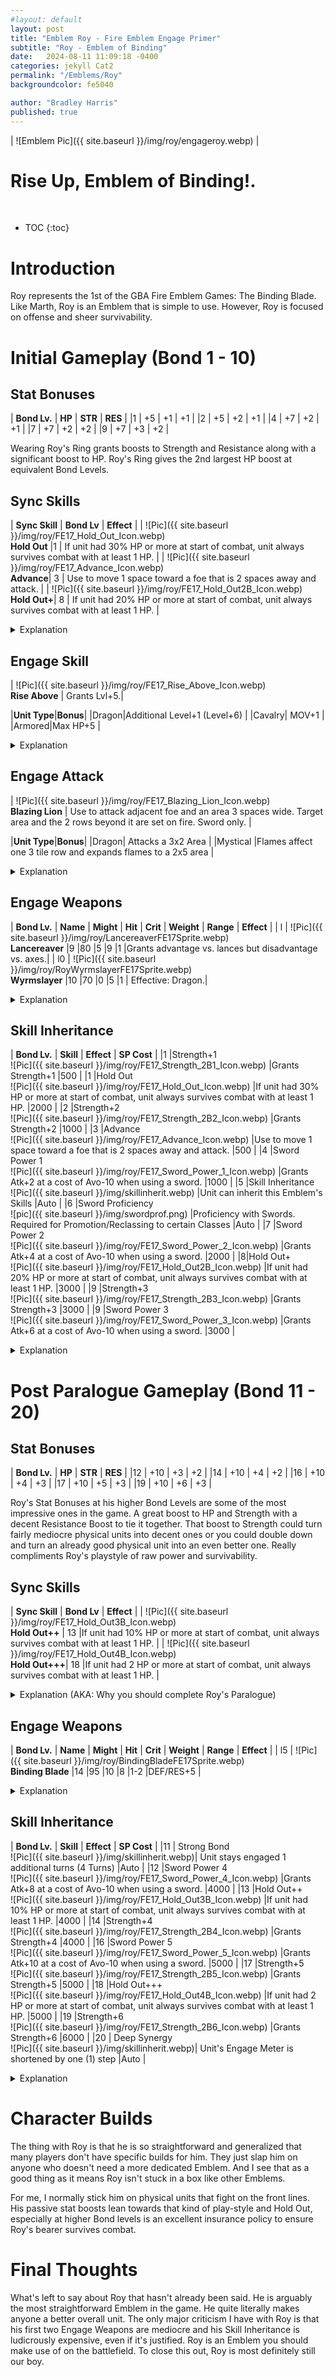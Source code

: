 ```yaml
---
#layout: default
layout: post
title: "Emblem Roy - Fire Emblem Engage Primer"
subtitle: "Roy - Emblem of Binding"
date:   2024-08-11 11:09:18 -0400
categories: jekyll Cat2
permalink: "/Emblems/Roy"
backgroundcolor: fe5040

author: "Bradley Harris"
published: true
---
```


| ![Emblem Pic]({{ site.baseurl }}/img/roy/engageroy.webp) |

 <h1> <div class="evocation"> Rise Up, Emblem of Binding!. </div> </h1>
<br>


* TOC
{:toc}




# **Introduction**
Roy represents the 1st of the GBA Fire Emblem Games: The Binding Blade. Like Marth, Roy is an Emblem that is simple to use. However, Roy is focused on offense and sheer survivability. 

# **Initial Gameplay (Bond 1 - 10)** 

## Stat Bonuses

| **Bond Lv.** | **HP** | **STR** | **RES** |
|1  | +5 | +1 | +1 |
|2  | +5 | +2 | +1 |
|4  | +7 | +2 | +1 |
|7  | +7 | +2 | +2 |
|9  | +7 | +3 | +2 |

Wearing Roy's Ring grants boosts to Strength and Resistance along with a significant boost to HP. Roy's Ring gives the 2nd largest HP boost at equivalent Bond Levels. 


## Sync Skills


| **Sync Skill** | **Bond Lv** | **Effect** |
| ![Pic]({{ site.baseurl }}/img/roy/FE17_Hold_Out_Icon.webp) <br> **Hold Out** |1  | If unit had 30% HP or more at start of combat, unit always survives combat with at least 1 HP. | 
| ![Pic]({{ site.baseurl }}/img/roy/FE17_Advance_Icon.webp) <br> **Advance**| 3 | Use to move 1 space toward a foe that is 2 spaces away and attack. |
| ![Pic]({{ site.baseurl }}/img/roy/FE17_Hold_Out2B_Icon.webp) <br> **Hold Out+**| 8 | If unit had 20% HP or more at start of combat, unit always survives combat with at least 1 HP. |

<details>
<summary> Explanation </summary>

Roy only having 2 Sync Skills might seem like he got the short end of the stick, but his first one is so powerful that giving him another Sync Skill would likely risk him becoming overpowered. <br><br>

<b>Hold Out</b> is Roy's signature skill and arguably one of the most powerful Sync Skills in Engage. If you're familiar with the Focus Sash item from the Pokemon Games, then Hold Out functions the same. As long as you keep Roy's bearer above a certain HP threshold and an enemy's attack would have killed them normally, they are guaranteed to survive. This also applies if the enemy attacks multiple times in a single combat. If an enemy's first attack hits reduces you to 1 HP, then Hold Out will trigger and force ALL of these subsequent attacks to either miss or deal no damage. <br><br>

In simple terms, provided you are above the relevant HP Threshold, Roy's bearer cannot be killed by a single enemy. If you are clever with placing Roy's bearer in favorable terrain and keep them topped off on HP, you basically have a nigh-immortal warrior. Can you imagine if this skill was on the enemy's side? That'd be really annoying. On an unrelated note. Engage Attacks and Chain Attacks will ignore Hold Out. Just something to keep in the back of your mind. <br><br>

<b>Advance</b> might pale in comparison to Hold Out but can be quite useful. Often times in Engage, you'll find your melee units falling one space short of being able to attack the enemy. Advance fixes this. However, please remember that Advance only works if you are EXACTLY 1 space away from them. It does not work with enemies who are placed diagonally to you because that counts as 2 spaces.

</details>



 
## Engage Skill

| ![Pic]({{ site.baseurl }}/img/roy/FE17_Rise_Above_Icon.webp) <br> **Rise Above** | Grants Lvl+5.|

|**Unit Type**|**Bonus**|
|Dragon|Additional Level+1 (Level+6) |
|Cavalry| MOV+1 |
|Armored|Max HP+5 |

<details>
<summary> Explanation </summary>

Like Sigurd's Gallop, Roy's Engage Skill <b>Rise Above</b> is "Simple, but Effective". It does exactly what it says on the tin, it just gives you 5 extra Levels along with all the stat boosts those 5 Levels would have given you normally. This skill works even if you're at the maximum level for your class (either 20 or 40), so it's the only way to break the Level cap in Engage.<br><br>

Through my own play-testing, I've concluded that Rise Above raises stats according to the unit's Growth Rates. On average, Rise Above without any Unit Type Bonuses gives +5 HP and +2 to a unit's other primary stats. However, some stats may only get +1 or +3 depending on the individual unit. <br><br>

Dragons getting 6 Levels could potentially turn Alear into a Powerhouse and Cavalry Units just get a simple but still useful +1 MOV. Armored Units getting +5 HP isn't that impressive as they already have high HP stats even without Roy and it's not like they need the extra survivability when they also have Hold Out. <br><br>

In short, Rise Above essentially makes any unit better at what they already do for 3-4 Turns.

</details>




## Engage Attack

| ![Pic]({{ site.baseurl }}/img/roy/FE17_Blazing_Lion_Icon.webp) <br> **Blazing Lion** | Use to attack adjacent foe and an area 3 spaces wide. Target area and the 2 rows beyond it are set on fire. Sword only. |


|**Unit Type**|**Bonus**|
|Dragon| Attacks a 3x2 Area |
|Mystical |Flames affect one 3 tile row and expands flames to a 2x5 area |

<details>
<summary> Explanation </summary>

Roy's <b>Blazing Lion</b> is focused on wide, AOE damage. If Sigurd's Override is "Long Sword", then Blazing Lion is "Wide Sword". <br><br>

Blazing Lion doesn't deal any extra damage, even with Unit Bonuses. All it does is hit up to 3 adjacent enemies who standing side by side in a row/column. However, the other half of this attack is the interesting part as it sets an area on <b>Fire</b> (the row with the 3 enemies and the 2 rows behind them). Engage has many different Terrain Effects (One Emblem we get later is all about manipulating Terrain) and Fire happens to be one of the better ones. Not only does Fire heavily slow down movement (both yours and the enemy's), but also deals 10 Damage to them if they start their turn on a Fire space. Because of this, if you're planning on using Blazing Lion, it's best to have Roy's bearer move last on your turn to not impede your other units with the flames he creates. Below are visual references for how the Class Bonuses affect Blazing Lion. 

You should know the drill by now with Engage Attacks. Smash Weapons = Higher Damage. <br><br>

Dragons turn Blazing Lion's "Wide Sword" into "Life Sword" which lets them hit up to 6 enemies if you can line them up right and Mystical Units just set a larger area on Fire while attacking the same amount of enemies (3). <br><br> 

<table>
  <tr>
    <th>Normal</th>
    <th>Dragon</th>
    <th>Mystical</th>
  </tr>
  <tr>
    <td> <img src="{{ site.baseurl }}/img/roy/NormalBlazingLion.PNG" alt="Description of image"> </td>
    <td> <img src="{{ site.baseurl }}/img/roy/DragonBlazingLion.PNG" alt="Description of image"> </td>
    <td> <img src="{{ site.baseurl }}/img/roy/MysticalBlazingLion.PNG" alt="Description of image"> </td>
  </tr>

</table>

</details>





## Engage Weapons 

| **Bond Lv.** | **Name** | **Might** | **Hit** | **Crit** | **Weight** | **Range** | **Effect** |
| l | ![Pic]({{ site.baseurl }}/img/roy/LancereaverFE17Sprite.webp) <br> **Lancereaver** |9  |80  |5  |9  |1  |Grants advantage vs. lances but disadvantage vs. axes.|
| l0 | ![Pic]({{ site.baseurl }}/img/roy/RoyWyrmslayerFE17Sprite.webp) <br> **Wyrmslayer** |10  |70  |0  |5  |1  | Effective: Dragon.|

<details>
<summary> Explanation </summary>

First up we have the <b>Lancereaver</b> which has quite an interesting effect. It reverses the Weapons Triangle, letting you Break Lances but you will be broken if an Axe hits you. Pretty decent for a gimmick weapon. <br><br>

Next, we have the <b>Wyrmslayer</b> which is slightly stronger and less heavy than the Lancereaver but slightly less accurate. As the name implies, it is effective against Dragons. Recall back in Marth's profile how I mentioned his Falchion's Dragon Effectiveness wasn't that impressive in Engage without outside assistance. That applies to the Wrymslayer here. The only Dragon-type enemies this will have effectiveness against are Wyvern Knights who are not only decently fast but bulky as well and Fabrication Wyrms who have tons of bulk to just tank the hits. <br><br>

Overall, Roy's initial Engage Weapons aren't bad, in fact, they're miles ahead of what we saw from Leif. However, they aren't impressive either like Marth's Mercurius, Celica's Seraphim, and Sigurd's Ridersbane. These weapons are just "meh". For a piece of fun trivia, both of these weapons have the exact same stats they had in their GBA home game.

</details>




## Skill Inheritance 

| **Bond Lv.** | **Skill** | **Effect** | **SP Cost** |
|1 |Strength+1 <br> ![Pic]({{ site.baseurl }}/img/roy/FE17_Strength_2B1_Icon.webp) |Grants Strength+1 |500 |
|1 |Hold Out <br> ![Pic]({{ site.baseurl }}/img/roy/FE17_Hold_Out_Icon.webp) |If unit had 30% HP or more at start of combat, unit always survives combat with at least 1 HP. |2000 |
|2 |Strength+2 <br> ![Pic]({{ site.baseurl }}/img/roy/FE17_Strength_2B2_Icon.webp) |Grants Strength+2 |1000 |
|3 |Advance <br> ![Pic]({{ site.baseurl }}/img/roy/FE17_Advance_Icon.webp) |Use to move 1 space toward a foe that is 2 spaces away and attack. |500 |
|4 |Sword Power 1 <br> ![Pic]({{ site.baseurl }}/img/roy/FE17_Sword_Power_1_Icon.webp) |Grants Atk+2 at a cost of Avo-10 when using a sword. |1000 |
|5 |Skill Inheritance <br> ![Pic]({{ site.baseurl }}/img/skillinherit.webp) |Unit can inherit this Emblem's Skills |Auto |
|6 |Sword Proficiency <br> ![pic]({{ site.baseurl }}/img/swordprof.png) |Proficiency with Swords. Required for Promotion/Reclassing to certain Classes |Auto |
|7 |Sword Power 2 <br> ![Pic]({{ site.baseurl }}/img/roy/FE17_Sword_Power_2_Icon.webp) |Grants Atk+4 at a cost of Avo-10 when using a sword. |2000 |
|8|Hold Out+ <br> ![Pic]({{ site.baseurl }}/img/roy/FE17_Hold_Out2B_Icon.webp) |If unit had 20% HP or more at start of combat, unit always survives combat with at least 1 HP. |3000 |
|9 |Strength+3 <br> ![Pic]({{ site.baseurl }}/img/roy/FE17_Strength_2B3_Icon.webp) |Grants Strength+3 |3000 |
|9 |Sword Power 3 <br> ![Pic]({{ site.baseurl }}/img/roy/FE17_Sword_Power_3_Icon.webp) |Grants Atk+6 at a cost of Avo-10 when using a sword. |3000 |

<details>
<summary> Explanation </summary>

You've probably noticed that other Emblems have a mix of cheap and expensive Skill Inheritance. Well, Roy bucks that trend HARD as the vast majority of his inheritable skills are incredibly expensive. I'm serious, unless you've been using the Ancient Well and hoarding Skill Books, you aren't inheriting the vast majority of these skills until well into the End Game. However, that's to be expected as all of Roy Skill Inheritance are varying levels of incredibly powerful. <br><br>

Roy's Stat and Weapon Skills are the <b>Strength+</b> and <b>Sword Power</b> Skills respectively. Both of these skills are incredibly powerful for physical units. Boosting your raw Strength stat is something every physical unit can appreciate and most Sword units won't care about the Avoid penality from Sword Power if it means hitting harder.<br><br>

As you'd expect, <b>Hold Out</b> is not cheap in the slightest, even the base version will run you the equivalent of 2 Expert Books. However, if you want to have your army running around with Hold Out Focus Sashes, more power to you. Just don't expect Roy to make it easy (or cheap) for you. Roy might be a good-natured kid, but he isn't going to let anyone run around with his signature skill.<br><br>

<b>Advance</b> is likely the only skill you can easily inherit from Roy and 500 SP for a decent mobility tool is a good bargain. <br><br>

Last but certainly not least, Roy grants <b>Sword Proficiency</b> which isn't new but what makes Roy stand out is that of the first few Emblems you get, he grants this at Bond 6 compared to Marth, Sigurd, Celica, and Leif who grant the same proficiency around Bond 8 or 9.

</details>



# **Post Paralogue Gameplay (Bond 11 - 20)** 

## Stat Bonuses

| **Bond Lv.** | **HP** | **STR** | **RES** |
|12  | +10 | +3 | +2 |
|14  | +10 | +4 | +2 |
|16  | +10 | +4 | +3 |
|17  | +10 | +5 | +3 |
|19  | +10 | +6 | +3 |

Roy's Stat Bonuses at his higher Bond Levels are some of the most impressive ones in the game. A great boost to HP and Strength with a decent Resistance Boost to tie it together. That boost to Strength could turn fairly mediocre physical units into decent ones or you could double down and turn an already good physical unit into an even better one. Really compliments Roy's playstyle of raw power and survivability.

## Sync Skills

| **Sync Skill** | **Bond Lv** | **Effect** |
| ![Pic]({{ site.baseurl }}/img/roy/FE17_Hold_Out3B_Icon.webp) <br> **Hold Out++** | 13  |If unit had 10% HP or more at start of combat, unit always survives combat with at least 1 HP.  | 
| ![Pic]({{ site.baseurl }}/img/roy/FE17_Hold_Out4B_Icon.webp) <br> **Hold Out+++**| 18 |If unit had 2 HP or more at start of combat, unit always survives combat with at least 1 HP.  |

<details>
<summary> Explanation (AKA: Why you should complete Roy's Paralogue) </summary>

If you thought Hold Out was great in its first two incarnations, the ones you get in Roy's later Bond Levels are ridiculous. <b>Hold Out+++</b> (yes it goes that high) is absolutely disgusting for as long as you have at least 2HP when an enemy initiates combat, you are guaranteed to live and the enemy has no say in the matter. <br><br>

In layman's terms, at Bond 18, Roy's bearer <b>CANNOT BE KILLED BY A SINGLE ENEMY</b>. Hold Out+++ triples down on the "nigh-invincible warrior" play-style. What makes this skill truly disgusting is that it's a Sync Skill, meaning it's ALWAYS on Roy's holder (assuming their Bond Level is high enough). This skill alone is more than enough reason to complete Roy's Paralogue after it unlocks.

</details>




## Engage Weapons 

| **Bond Lv.** | **Name** | **Might** | **Hit** | **Crit** | **Weight** | **Range** | **Effect** |
| l5 | ![Pic]({{ site.baseurl }}/img/roy/BindingBladeFE17Sprite.webp) <br> **Binding Blade** |14  |95  |10  |8  |1-2  |DEF/RES+5 |

<details>
<summary> Explanation </summary>

The <b>Binding Blade</b> has decent stats across the board and has a 1-2 Range. The real kicker is that, unlike Leif's Light Brand, the Binding Blade is a physical weapon, (despite the magic flame animations) that synergizes well with Roy's passive boost to Strength. The +5 DEF/RES is just a cool bonus. This weapon is definitely another reason to complete Roy's Paralogue if Hold Out+++ is somehow not enough motivation.

</details>




## Skill Inheritance

| **Bond Lv.** | **Skill** | **Effect** | **SP Cost** |
|11 | Strong Bond <br> ![Pic]({{ site.baseurl }}/img/skillinherit.webp)| Unit stays engaged 1 additional turns (4 Turns) |Auto |
|12 |Sword Power 4 <br> ![Pic]({{ site.baseurl }}/img/roy/FE17_Sword_Power_4_Icon.webp) |Grants Atk+8 at a cost of Avo-10 when using a sword. |4000 |
|13 |Hold Out++ <br> ![Pic]({{ site.baseurl }}/img/roy/FE17_Hold_Out3B_Icon.webp) |If unit had 10% HP or more at start of combat, unit always survives combat with at least 1 HP. |4000 |
|14 |Strength+4 <br> ![Pic]({{ site.baseurl }}/img/roy/FE17_Strength_2B4_Icon.webp) |Grants Strength+4 |4000 |
|16 |Sword Power 5 <br> ![Pic]({{ site.baseurl }}/img/roy/FE17_Sword_Power_5_Icon.webp) |Grants Atk+10 at a cost of Avo-10 when using a sword. |5000 |
|17 |Strength+5 <br> ![Pic]({{ site.baseurl }}/img/roy/FE17_Strength_2B5_Icon.webp) |Grants Strength+5 |5000 |
|18 |Hold Out+++ <br> ![Pic]({{ site.baseurl }}/img/roy/FE17_Hold_Out4B_Icon.webp) |If unit had 2 HP or more at start of combat, unit always survives combat with at least 1 HP. |5000 |
|19 |Strength+6 <br> ![Pic]({{ site.baseurl }}/img/roy/FE17_Strength_2B6_Icon.webp) |Grants Strength+6 |6000 |
|20 | Deep Synergy <br> ![Pic]({{ site.baseurl }}/img/skillinherit.webp)| Unit's Engage Meter is shortened by one (1) step |Auto |

<details>
<summary> Explanation </summary>

Roy's later Skill Inheritance doubles down on the trend of his earlier ones. They're all stupidly powerful but also stupidly expensive. If you wanted to inherit all of Roy's Skills (<b>Hold Out+++, Strength+6, Sword Power 5, and Advance</b>) it would cost you a total of <b>16,500 SP</b> which is ludicrous. For reference, most other Emblems will run you an average of 10,000 SP to inherit all of their skills. <br><br>

Unless you're willing to grind Skill Books from the Ancient Well, you are getting nowhere near that amount of SP on a normal playthrough. However, if you're willing to go the distance and want a Sword Unit that not only hits like a nuclear bomb but also refuses to die, then more power to you.<br><br> 

</details>



# **Character Builds**

The thing with Roy is that he is so straightforward and generalized that many players don't have specific builds for him. They just slap him on anyone who doesn't need a more dedicated Emblem. And I see that as a good thing as it means Roy isn't stuck in a box like other Emblems.

For me, I normally stick him on physical units that fight on the front lines. His passive stat boosts lean towards that kind of play-style and Hold Out, especially at higher Bond levels is an excellent insurance policy to ensure Roy's bearer survives combat.

# **Final Thoughts** <br>

What's left to say about Roy that hasn't already been said. He is arguably the most straightforward Emblem in the game. He quite literally makes anyone a better overall unit. The only major criticism I have with Roy is that his first two Engage Weapons are mediocre and his Skill Inheritance is ludicrously expensive, even if it's justified. Roy is an Emblem you should make use of on the battlefield. To close this out, Roy is most definitely still our boy. 

